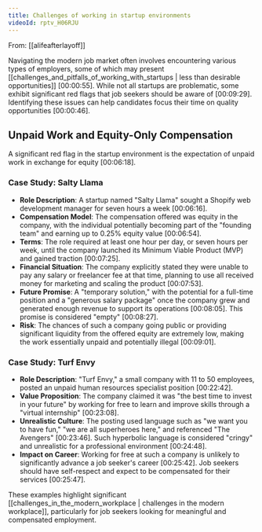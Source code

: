 ```yaml
---
title: Challenges of working in startup environments
videoId: rptv_H06RJU
---
```


From: [[alifeafterlayoff]] <br/> 

Navigating the modern job market often involves encountering various types of employers, some of which may present [[challenges_and_pitfalls_of_working_with_startups | less than desirable opportunities]] <a class="yt-timestamp" data-t="00:00:55">[00:00:55]</a>. While not all startups are problematic, some exhibit significant red flags that job seekers should be aware of <a class="yt-timestamp" data-t="00:09:29">[00:09:29]</a>. Identifying these issues can help candidates focus their time on quality opportunities <a class="yt-timestamp" data-t="00:00:46">[00:00:46]</a>.

## Unpaid Work and Equity-Only Compensation

A significant red flag in the startup environment is the expectation of unpaid work in exchange for equity <a class="yt-timestamp" data-t="00:06:18">[00:06:18]</a>.

### Case Study: Salty Llama

*   **Role Description**: A startup named "Salty Llama" sought a Shopify web development manager for seven hours a week <a class="yt-timestamp" data-t="00:06:16">[00:06:16]</a>.
*   **Compensation Model**: The compensation offered was equity in the company, with the individual potentially becoming part of the "founding team" and earning up to 0.25% equity value <a class="yt-timestamp" data-t="00:06:54">[00:06:54]</a>.
*   **Terms**: The role required at least one hour per day, or seven hours per week, until the company launched its Minimum Viable Product (MVP) and gained traction <a class="yt-timestamp" data-t="00:07:25">[00:07:25]</a>.
*   **Financial Situation**: The company explicitly stated they were unable to pay any salary or freelancer fee at that time, planning to use all received money for marketing and scaling the product <a class="yt-timestamp" data-t="00:07:53">[00:07:53]</a>.
*   **Future Promise**: A "temporary solution," with the potential for a full-time position and a "generous salary package" once the company grew and generated enough revenue to support its operations <a class="yt-timestamp" data-t="00:08:05">[00:08:05]</a>. This promise is considered "empty" <a class="yt-timestamp" data-t="00:08:27">[00:08:27]</a>.
*   **Risk**: The chances of such a company going public or providing significant liquidity from the offered equity are extremely low, making the work essentially unpaid and potentially illegal <a class="yt-timestamp" data-t="00:09:01">[00:09:01]</a>.

### Case Study: Turf Envy

*   **Role Description**: "Turf Envy," a small company with 11 to 50 employees, posted an unpaid human resources specialist position <a class="yt-timestamp" data-t="00:22:42">[00:22:42]</a>.
*   **Value Proposition**: The company claimed it was "the best time to invest in your future" by working for free to learn and improve skills through a "virtual internship" <a class="yt-timestamp" data-t="00:23:08">[00:23:08]</a>.
*   **Unrealistic Culture**: The posting used language such as "we want you to have fun," "we are all superheroes here," and referenced "The Avengers" <a class="yt-timestamp" data-t="00:23:46">[00:23:46]</a>. Such hyperbolic language is considered "cringy" and unrealistic for a professional environment <a class="yt-timestamp" data-t="00:24:48">[00:24:48]</a>.
*   **Impact on Career**: Working for free at such a company is unlikely to significantly advance a job seeker's career <a class="yt-timestamp" data-t="00:25:42">[00:25:42]</a>. Job seekers should have self-respect and expect to be compensated for their services <a class="yt-timestamp" data-t="00:25:47">[00:25:47]</a>.

These examples highlight significant [[challenges_in_the_modern_workplace | challenges in the modern workplace]], particularly for job seekers looking for meaningful and compensated employment.
